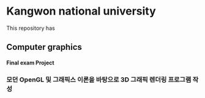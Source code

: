 # Kangwon national university
This repository has 
## Computer graphics
#### Final exam Project

### 모던 OpenGL 및 그래픽스 이론을 바탕으로 3D 그래픽 렌더링 프로그램 작성
